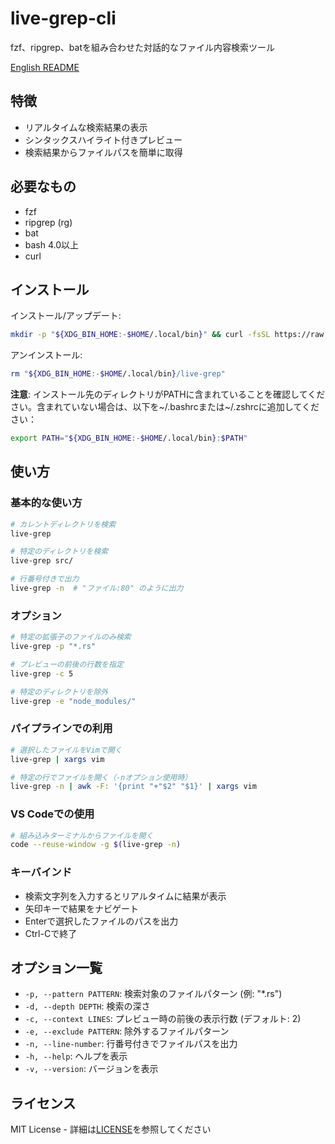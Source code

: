 # live-grep-cli

fzf、ripgrep、batを組み合わせた対話的なファイル内容検索ツール

[English README](README.md)

## 特徴

- リアルタイムな検索結果の表示
- シンタックスハイライト付きプレビュー
- 検索結果からファイルパスを簡単に取得

## 必要なもの

- fzf
- ripgrep (rg)
- bat
- bash 4.0以上
- curl

## インストール

インストール/アップデート:

```bash
mkdir -p "${XDG_BIN_HOME:-$HOME/.local/bin}" && curl -fsSL https://raw.githubusercontent.com/ymat19/live-grep-cli/main/live-grep -o "${XDG_BIN_HOME:-$HOME/.local/bin}/live-grep" && chmod +x "${XDG_BIN_HOME:-$HOME/.local/bin}/live-grep"
```

アンインストール:

```bash
rm "${XDG_BIN_HOME:-$HOME/.local/bin}/live-grep"
```

**注意**: インストール先のディレクトリがPATHに含まれていることを確認してください。含まれていない場合は、以下を~/.bashrcまたは~/.zshrcに追加してください：

```bash
export PATH="${XDG_BIN_HOME:-$HOME/.local/bin}:$PATH"
```

## 使い方

### 基本的な使い方

```bash
# カレントディレクトリを検索
live-grep

# 特定のディレクトリを検索
live-grep src/

# 行番号付きで出力
live-grep -n  # "ファイル:80" のように出力
```

### オプション

```bash
# 特定の拡張子のファイルのみ検索
live-grep -p "*.rs"

# プレビューの前後の行数を指定
live-grep -c 5

# 特定のディレクトリを除外
live-grep -e "node_modules/"
```

### パイプラインでの利用

```bash
# 選択したファイルをVimで開く
live-grep | xargs vim

# 特定の行でファイルを開く（-nオプション使用時）
live-grep -n | awk -F: '{print "+"$2" "$1}' | xargs vim
```

### VS Codeでの使用

```bash
# 組み込みターミナルからファイルを開く
code --reuse-window -g $(live-grep -n)
```

### キーバインド

- 検索文字列を入力するとリアルタイムに結果が表示
- 矢印キーで結果をナビゲート
- Enterで選択したファイルのパスを出力
- Ctrl-Cで終了

## オプション一覧

- `-p, --pattern PATTERN`: 検索対象のファイルパターン (例: "*.rs")
- `-d, --depth DEPTH`: 検索の深さ
- `-c, --context LINES`: プレビュー時の前後の表示行数 (デフォルト: 2)
- `-e, --exclude PATTERN`: 除外するファイルパターン
- `-n, --line-number`: 行番号付きでファイルパスを出力
- `-h, --help`: ヘルプを表示
- `-v, --version`: バージョンを表示

## ライセンス

MIT License - 詳細は[LICENSE](LICENSE)を参照してください

